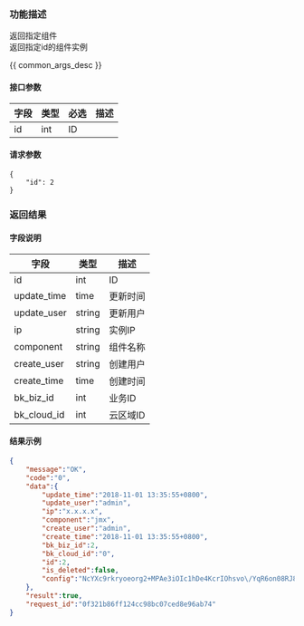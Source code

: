 

### 功能描述

返回指定组件  
返回指定id的组件实例


{{ common_args_desc }}

#### 接口参数

| 字段   | 类型 | 必选 | 描述 |
|--------|------|------|------|
| id          | int    | ID       |


#### 请求参数
```
{
    "id": 2
}
```

### 返回结果
#### 字段说明

| 字段        | 类型   | 描述     |
| ----------- | ------ | -------- |
| id          | int    | ID       |
| update_time | time   | 更新时间 |
| update_user | string | 更新用户 |
| ip          | string | 实例IP   |
| component   | string | 组件名称 |
| create_user | string | 创建用户 |
| create_time | time   | 创建时间 |
| bk_biz_id      | int    | 业务ID   |
| bk_cloud_id     | int    | 云区域ID |

#### 结果示例
```json
{
    "message":"OK",
    "code":"0",
    "data":{
        "update_time":"2018-11-01 13:35:55+0800",
        "update_user":"admin",
        "ip":"x.x.x.x",
        "component":"jmx",
        "create_user":"admin",
        "create_time":"2018-11-01 13:35:55+0800",
        "bk_biz_id":2,
        "bk_cloud_id":"0",
        "id":2,
        "is_deleted":false,
        "config":"NcYXc9rkryoeorg2+MPAe3iOIc1hDe4KcrIOhsvo\/YqR6on08RJ8ikeUUqmWwG+d1h7lQDxr25jJfzkvr8\/KJPhRpAc0iK\/x9+bt6tTsRKN\/zfOI6K1TOjTUeqcndTI0pwBbKGz9yP\/LvIGtgvtWGA=="
    },
    "result":true,
    "request_id":"0f321b86ff124cc98bc07ced8e96ab74"
}
```
